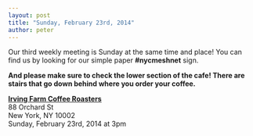 ```yaml
---
layout: post
title: "Sunday, February 23rd, 2014"
author: peter
---
```


Our third weekly meeting is Sunday at the same time and place! You can find us by looking for our simple paper __#nycmeshnet__ sign.

__And please make sure to check the lower section of the cafe! There are stairs that go down behind where you order your coffee.__


__[Irving Farm Coffee Roasters](https://www.google.com/maps/place/Irving+Farm+Coffee+Roasters/@40.7179886,-73.9902479,17z/data=!3m1!4b1!4m2!3m1!1s0x89c259873f0067c1:0x5aede67045aa029f)__<br>
88 Orchard St<br>
New York, NY 10002<br>
Sunday, February 23rd, 2014 at 3pm
